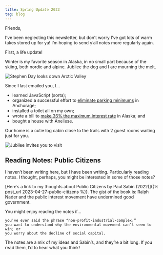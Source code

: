 ```yaml
---
title: Spring Update 2023
tag: blog
---
```


Friends,

I’ve been neglecting this newsletter, but don’t worry I’ve got lots of warm takes stored up for ya! I’m hoping to send y’all notes more regularly again.

First, a life update!

Winter is my favorite season in Alaska, in no small part because of the skiing, both nordic and alpine. Jubilee the dog and I are mourning the melt.

![Stephen Day looks down Arctic Valley][1]

Since I last emailed you, I…

- learned JavaScript (sorta);
- organized a successful effort to [eliminate parking minimums](https://www.adn.com/alaska-news/anchorage/2022/11/24/anchorage-eliminates-minimum-parking-requirements-for-new-developments-adds-bike-parking-rules/) in Anchorage;
- installed a toilet all on my own;
- wrote a bill to [make 36% the maximum interest rate](https://www.akleg.gov/basis/Bill/Detail/33?Root=HB%20145) in Alaska; and
- bought a house with Aneliese.

Our home is a cutie log cabin close to the trails with 2 guest rooms waiting just for you.

![Jubilee invites you to visit][2]

## Reading Notes: Public Citizens

I haven’t been writing here, but I have been writing. Particularly reading notes. I thought, perhaps, you might be interested in some of those notes?

[Here’s a link to my thoughts about Public Citizens by Paul Sabin (2022)]({% post_url 2023-04-27-public-citizens %}).
The gist of the book is: Ralph Nader and the public interest movement have undermined good government.

You might enjoy reading the notes if…

    you’ve ever said the phrase “non-profit-industrial-complex;”
    you want to understand why the environmental movement can’t seem to win; or
    you worry about the decline of social capital.

The notes are a mix of my ideas and Sabin’s, and they’re a bit long. If you read them, I’d to hear what you think!

[1]: /assets/images/blogs/arctic-valley-spring-2023.jpeg
[2]: /assets/images/blogs/guest-room-spring-2023.jpeg
